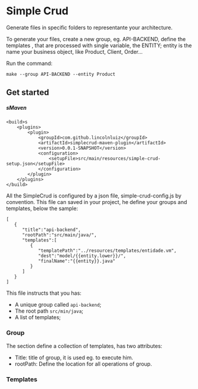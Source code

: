 # Simple Crud

Generate files in specific folders to representante your architecture.

To generate your files, create a new group, eg. API-BACKEND, define the templates , that are processed with single variable,  the ENTITY; entity is the name your business object, like Product, Client, Order...

Run the command:

```
make --group API-BACKEND --entity Product
```

## Get started

##### sMaven

```
<build>s
    <plugins>
        <plugin>
            <groupId>com.github.lincolnluiz</groupId>
            <artifactId>simplecrud-maven-plugin</artifactId>
            <version>0.0.1-SNAPSHOT</version>
            <configuration>
            	<setupFile>src/main/resources/simple-crud-setup.json</setupFile>
            </configuration>
        </plugin>
    </plugins>
</build>
```

All the SimpleCrud is configured by a json file, simple-crud-config.js by convention.
This file can saved in your project, he define your groups and templates, below the sample:

```
[
   {
      "title":"api-backend",
      "rootPath":"src/main/java/",
      "templates":[
         {
            "templatePath":"../resources/templates/entidade.vm",
            "dest":"model/{{entity.lower}}/",
            "finalName":"{{entity}}.java"
         }
      ]
   }
]
```

This file instructs that you has:

- A unique group called `api-backend`;
- The root path `src/min/java`;
- A list of templates;

### Group

The section define a collection of templates, has two attributes:

- Title: title of group, it is used eg. to execute him.
- rootPath: Define the location for all operations of group.

### Templates
